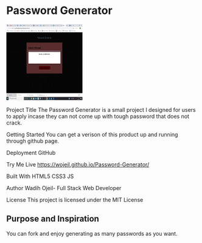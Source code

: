 # Password Generator

<img src= "./appImage.png" width="200" height="200">




Project Title
The Password Generator is a small project I designed for users to apply incase they can not come up with 
tough password that does not crack. 

Getting Started
You can get a verison of this product up and running through github
page.

Deployment
GitHub

Try Me Live
<a href="https://wojeil.github.io/Password-Generator/"> https://wojeil.github.io/Password-Generator/</a>

Built With
HTML5
CSS3
JS

Author
Wadih Ojeil- Full Stack Web Developer

License
This project is licensed under the MIT License

## Purpose and Inspiration
You can fork and enjoy generating as many passwords as you want.

